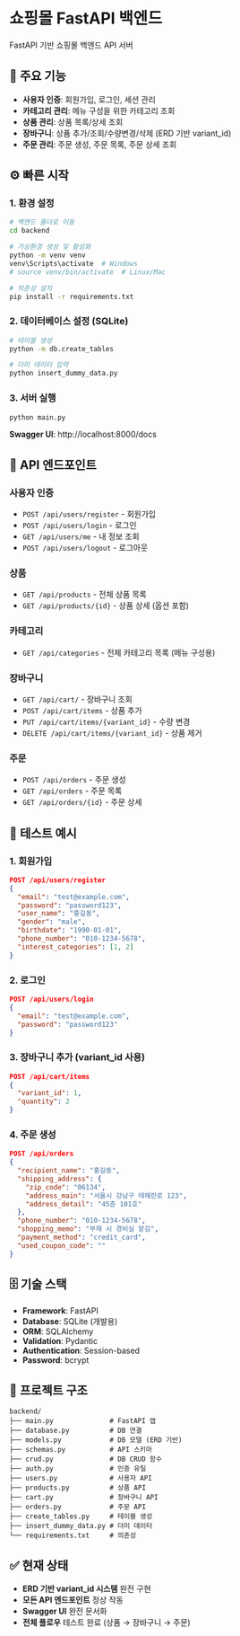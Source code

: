 # 쇼핑몰 FastAPI 백엔드

FastAPI 기반 쇼핑몰 백엔드 API 서버

## 🚀 주요 기능

- **사용자 인증**: 회원가입, 로그인, 세션 관리
- **카테고리 관리**: 메뉴 구성을 위한 카테고리 조회
- **상품 관리**: 상품 목록/상세 조회
- **장바구니**: 상품 추가/조회/수량변경/삭제 (ERD 기반 variant_id)
- **주문 관리**: 주문 생성, 주문 목록, 주문 상세 조회

## ⚙️ 빠른 시작

### 1. 환경 설정
```bash
# 백엔드 폴더로 이동
cd backend

# 가상환경 생성 및 활성화
python -m venv venv
venv\Scripts\activate  # Windows
# source venv/bin/activate  # Linux/Mac

# 의존성 설치
pip install -r requirements.txt
```

### 2. 데이터베이스 설정 (SQLite)
```bash
# 테이블 생성
python -m db.create_tables  

# 더미 데이터 입력
python insert_dummy_data.py
```

### 3. 서버 실행
```bash
python main.py
```

**Swagger UI**: http://localhost:8000/docs

## 🔗 API 엔드포인트

### 사용자 인증
- `POST /api/users/register` - 회원가입
- `POST /api/users/login` - 로그인
- `GET /api/users/me` - 내 정보 조회
- `POST /api/users/logout` - 로그아웃

### 상품
- `GET /api/products` - 전체 상품 목록
- `GET /api/products/{id}` - 상품 상세 (옵션 포함)

### 카테고리
- `GET /api/categories` - 전체 카테고리 목록 (메뉴 구성용)

### 장바구니
- `GET /api/cart/` - 장바구니 조회
- `POST /api/cart/items` - 상품 추가
- `PUT /api/cart/items/{variant_id}` - 수량 변경
- `DELETE /api/cart/items/{variant_id}` - 상품 제거

### 주문
- `POST /api/orders` - 주문 생성
- `GET /api/orders` - 주문 목록
- `GET /api/orders/{id}` - 주문 상세

## 📝 테스트 예시

### 1. 회원가입
```json
POST /api/users/register
{
  "email": "test@example.com",
  "password": "password123",
  "user_name": "홍길동",
  "gender": "male",
  "birthdate": "1990-01-01",
  "phone_number": "010-1234-5678",
  "interest_categories": [1, 2]
}
```

### 2. 로그인
```json
POST /api/users/login
{
  "email": "test@example.com",
  "password": "password123"
}
```

### 3. 장바구니 추가 (variant_id 사용)
```json
POST /api/cart/items
{
  "variant_id": 1,
  "quantity": 2
}
```

### 4. 주문 생성
```json
POST /api/orders
{
  "recipient_name": "홍길동",
  "shipping_address": {
    "zip_code": "06134",
    "address_main": "서울시 강남구 테헤란로 123",
    "address_detail": "45층 101호"
  },
  "phone_number": "010-1234-5678",
  "shopping_memo": "부재 시 경비실 맡김",
  "payment_method": "credit_card",
  "used_coupon_code": ""
}
```

## 🗄️ 기술 스택

- **Framework**: FastAPI
- **Database**: SQLite (개발용)
- **ORM**: SQLAlchemy
- **Validation**: Pydantic
- **Authentication**: Session-based
- **Password**: bcrypt

## 📁 프로젝트 구조

```
backend/
├── main.py              # FastAPI 앱
├── database.py          # DB 연결
├── models.py            # DB 모델 (ERD 기반)
├── schemas.py           # API 스키마
├── crud.py              # DB CRUD 함수
├── auth.py              # 인증 유틸
├── users.py             # 사용자 API
├── products.py          # 상품 API
├── cart.py              # 장바구니 API
├── orders.py            # 주문 API
├── create_tables.py     # 테이블 생성
├── insert_dummy_data.py # 더미 데이터
└── requirements.txt     # 의존성
```

## ✅ 현재 상태

- **ERD 기반 variant_id 시스템** 완전 구현
- **모든 API 엔드포인트** 정상 작동
- **Swagger UI** 완전 문서화
- **전체 플로우** 테스트 완료 (상품 → 장바구니 → 주문)